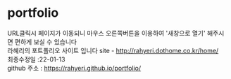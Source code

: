# portfolio
URL클릭시 페이지가 이동되니 마우스 오른쪽버튼을 이용하여 '새창으로 열기' 해주시면 편하게 보실 수 있습니다
<BR>
라혜리의 포트폴리오 사이트 입니다 site - http://rahyeri.dothome.co.kr/home/ <BR>
최종수정일 :22-01-13<BR>
github 주소 : https://rahyeri.github.io/portfolio/ 
